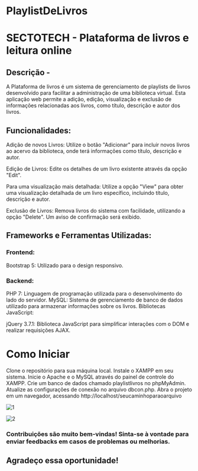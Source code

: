# PlaylistDeLivros

# SECTOTECH -  Plataforma de livros e leitura online


## Descrição -

A Plataforma de livros é um sistema de gerenciamento de playlists de livros desenvolvido para facilitar a administração de uma biblioteca virtual. Esta aplicação web permite a adição, edição, visualização e exclusão de informações relacionadas aos livros, como título, descrição e autor dos livros.

## Funcionalidades:

Adição de novos Livros: Utilize o botão "Adicionar" para incluir novos livros ao acervo da biblioteca, onde terá informações como título, descrição e autor.

Edição de Livros: Edite os detalhes de um livro existente através da opção "Edit".

Para uma visualização mais detalhada: Utilize a opção "View" para obter uma visualização detalhada de um livro específico, incluindo título, descrição e autor.

Exclusão de Livros: Remova livros do sistema com facilidade, utilizando a opção "Delete". Um aviso de confirmação será exibido.

## Frameworks e Ferramentas Utilizadas:

### Frontend:

Bootstrap 5: Utilizado para o design responsivo.

### Backend:

PHP 7: Linguagem de programação utilizada para o desenvolvimento do lado do servidor.
MySQL: Sistema de gerenciamento de banco de dados utilizado para armazenar informações sobre os livros.
Bibliotecas JavaScript:

jQuery 3.7.1: Biblioteca JavaScript para simplificar interações com o DOM e realizar requisições AJAX.

# Como Iniciar
Clone o repositório para sua máquina local.
Instale o XAMPP em seu sistema.
Inicie o Apache e o MySQL através do painel de controle do XAMPP.
Crie um banco de dados chamado playlistlivros no phpMyAdmin.
Atualize as configurações de conexão no arquivo dbcon.php.
Abra o projeto em um navegador, acessando http://localhost/seucaminhoparaoarquivo

![1](https://github.com/J-aqueline/PlaylistDeLivros/assets/57812389/33c84f94-a2af-4502-a05c-b4c6b58f8b00)

![2](https://github.com/J-aqueline/PlaylistDeLivros/assets/57812389/cb178664-a301-4570-b73c-049e29552ced)





### Contribuições são muito bem-vindas! Sinta-se à vontade para enviar feedbacks em casos de problemas ou melhorias.

## Agradeço essa oportunidade!

